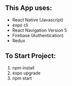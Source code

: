## This App uses:
- React Native (Javascript) 
- expo cli
- React Navigation Version 5
- Firebase (Authentication)
- Redux

## To Start Project:
1. npm install
2. expo upgrade
3. npm start
